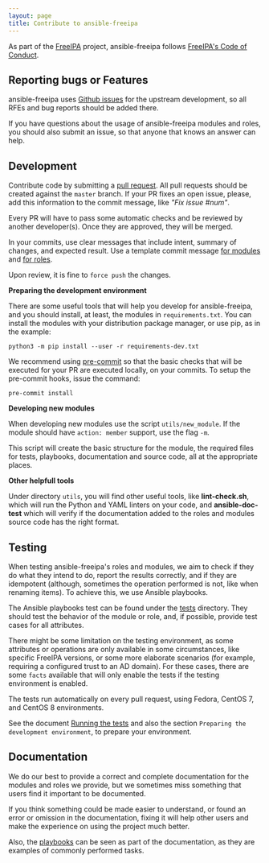 ```yaml
---
layout: page
title: Contribute to ansible-freeipa
---
```


As part of the [FreeIPA] project, ansible-freeipa follows
[FreeIPA's Code of Conduct].


Reporting bugs or Features
--------------------------

ansible-freeipa uses [Github issues] for the upstream development, so all RFEs
and bug reports should be added there.

If you have questions about the usage of ansible-freeipa modules and roles,
you should also submit an issue, so that anyone that knows an answer can help.


Development
-----------

Contribute code by submitting a [pull request]. All pull requests should be
created against the `master` branch. If your PR fixes an open issue, please,
add this information to the commit message, like _"Fix issue #num"_.

Every PR will have to pass some automatic checks and be reviewed by another
developer(s). Once they are approved, they will be merged.

In your commits, use clear messages that include intent, summary of changes,
and expected result. Use a template commit message [for modules] and
[for roles].

Upon review, it is fine to `force push` the changes.

**Preparing the development environment**

There are some useful tools that will help you develop for ansible-freeipa,
and you should install, at least, the modules in `requirements.txt`. You
can install the modules with your distribution package manager, or use pip,
as in the example:

```
python3 -m pip install --user -r requirements-dev.txt
```

We recommend using [pre-commit] so that the basic checks that will be executed
for your PR are executed locally, on your commits. To setup the pre-commit
hooks, issue the command:

```
pre-commit install
```

**Developing new modules**

When developing new modules use the script `utils/new_module`. If the module
should have `action: member` support, use the flag `-m`.

This script will create the basic structure for the module, the required files
for tests, playbooks, documentation and source code, all at the appropriate
places.


**Other helpfull tools**

Under directory `utils`, you will find other useful tools, like
**lint-check.sh**, which will run the Python and YAML linters on your code,
and **ansible-doc-test** which will verify if the documentation added to the
roles and modules source code has the right format.


Testing
-------

When testing ansible-freeipa's roles and modules, we aim to check if they
do what they intend to do, report the results correctly, and if they are
idempotent (although, sometimes the operation performed is not, like when
renaming items). To achieve this, we use Ansible playbooks.

The Ansible playbooks test can be found under the [tests] directory. They
should test the behavior of the module or role, and, if possible, provide
test cases for all attributes.

There might be some limitation on the testing environment, as some attributes
or operations are only available in some circumstances, like specific FreeIPA
versions, or some more elaborate scenarios (for example, requiring a
configured trust to an AD domain). For these cases, there are some `facts`
available that will only enable the tests if the testing environment is
enabled.

The tests run automatically on every pull request, using Fedora, CentOS 7,
and CentOS 8 environments.

See the document [Running the tests] and also the section `Preparing the
development environment`, to prepare your environment.


Documentation
-------------

We do our best to provide a correct and complete documentation for the modules
and roles we provide, but we sometimes miss something that users find it
important to be documented.

If you think something could be made easier to understand, or found an error
or omission in the documentation, fixing it will help other users and make
the experience on using the project much better.

Also, the [playbooks] can be seen as part of the documentation, as they are
examples of commonly performed tasks.

[FreeIPA]: https://freeipa.org
[FreeIPA's Code of Conduct]: https://github.com/freeipa/freeipa/blob/master/CODE_OF_CONDUCT.md
[for modules]: https://github.com/freeipa/ansible-freeipa/pull/357
[for roles]: https://github.com/freeipa/ansible-freeipa/pull/430
[Github issues]: https://github.com/freeipa/ansible-freeipa/issues
[pull request]: https://github.com/freeipa/ansible-freeipa/pulls
[playbooks]: playbooks
[pre-commit]: https://pre-commit.com
[Running the tests]: tests/README.md
[tests]: tests/
